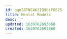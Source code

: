 ```yaml
---
id: gqelBTNE4K3IQ9bsF0S25
title: Mental Models
desc: ''
updated: 1639762693860
created: 1639762693860
---
```


